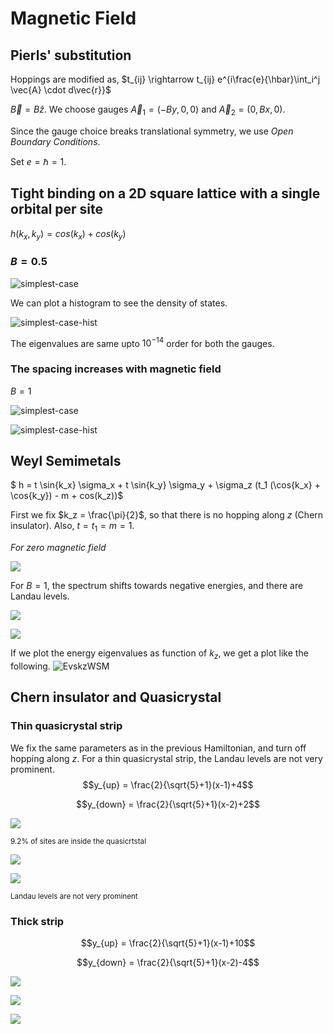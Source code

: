 # Magnetic Field

## Pierls' substitution
Hoppings are modified as,
$t_{ij} \rightarrow t_{ij} e^{i\frac{e}{\hbar}\int_i^j \vec{A} \cdot d\vec{r}}$

$\vec{B} = B \hat{z}$. We choose gauges $\vec{A}_1 = (-By, 0, 0)$ 
and $\vec{A}_2 = (0, Bx, 0)$.

Since the gauge choice breaks translational symmetry, we use *Open Boundary Conditions*.

Set $e = \hbar = 1$.

## Tight binding on a 2D square lattice with a single orbital per site

$h(k_x, k_y) = cos(k_x) + cos(k_y)$

### $B = 0.5$
![simplest-case](B=0pt5.png) 

We can plot a histogram to see the density of states.

![simplest-case-hist](B=0pt5-histogram.png)

The eigenvalues are same upto $10^{-14}$ order for both the gauges.

### The spacing increases with magnetic field
$B = 1$

![simplest-case](B=1.png) 


![simplest-case-hist](B=1-histogram.png)


## Weyl Semimetals

$ h = t \sin{k_x} \sigma_x + t \sin{k_y} \sigma_y + \sigma_z (t_1 (\cos{k_x} + \cos{k_y}) - m + cos(k_z))$

First we fix $k_z = \frac{\pi}{2}$, so that there is no hopping along $z$ (Chern insulator).
Also, $t = t_1 = m = 1$.

_For *zero magnetic field*_

![](Chern-Insu-m=1-B=0-histogram.png)

For $B =1$, the spectrum shifts towards negative energies, and there are Landau levels.

![](Chern-Insu-m=1-B=1-histogram.png)

![](Chern-Insu-m=1-B=1-energies.png)

If we plot the energy eigenvalues as  function of $k_z$, we get a plot like the following.
![EvskzWSM](WSM-m=1-EvsKz.png)

## Chern insulator and Quasicrystal

### Thin quasicrystal strip

We fix the same parameters as in the previous Hamiltonian, and turn off hopping along $z$.
For a thin quasicrystal strip, the Landau levels are not very prominent.
$$y_{up} = \frac{2}{\sqrt{5}+1}(x-1)+4$$

$$y_{down} = \frac{2}{\sqrt{5}+1}(x-2)+2$$

![](thin-strip-lattice.png)

<sup> $9.2 \%$ of sites are inside the quasicrtstal </sup>

![](thin-strip.png)

![](thin-strip-energies.png)

<sup> Landau levels are not very prominent </sup>

### Thick strip

$$y_{up} = \frac{2}{\sqrt{5}+1}(x-1)+10$$

$$y_{down} = \frac{2}{\sqrt{5}+1}(x-2)-4$$

![](thick-strip-lattice.png)

![](thick-strip.png)

![](thick-strip-energies.png)


